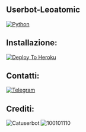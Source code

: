 ## Userbot-Leoatomic

[![Python](https://img.shields.io/badge/Made%20in-python-red.svg)](https://www.python.org/)

## Installazione:

[![Deploy To Heroku](https://www.herokucdn.com/deploy/button.svg)](https://dashboard.heroku.com/new?button-url=https%3A%2F%2Fgithub.com%2Fleoatomic%2Fubotpack&template=https%3A%2F%2Fgithub.com%2Fleoatomic%2Fubotpack)

## Contatti:

[![Telegram](https://img.shields.io/badge/Telegram-%20@Leoatomic-black.svg)](https://t.me/Leoatomic)

## Crediti:

![Catuserbot](https://img.shields.io/badge/Catuserbot-red.svg)
![100101110](https://img.shields.io/badge/Thanks%20to%20100101110-red.svg)
